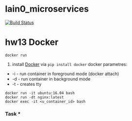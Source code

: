 # lain0_microservices

[![Build Status](https://api.travis-ci.org/Otus-DevOps-2018-02/lain0_microservices.svg?branch=master)](https://api.travis-ci.org/Otus-DevOps-2018-02/lain0_microservices)

# hw13 Docker
[67]: https://docs.docker.com/install/linux/docker-ce/ubuntu/
`docker run`
1) install [Docker][67] via `pip install docker`
docker parametres:
- -i - run container in foreground mode (docker attach)
- -d - run container in background mode
- -t - creates tty
```
docker run -it ubuntu:16.04 bash
docker run -dt nginx:latest
docker exec -it <u_container_id> bash
```
### Task *
